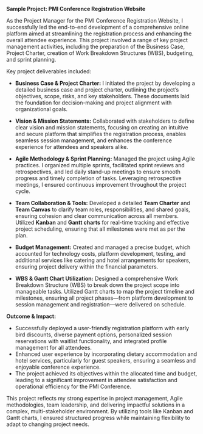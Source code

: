 **Sample Project: PMI Conference Registration Website**

As the Project Manager for the PMI Conference Registration Website, I successfully led the end-to-end development of a comprehensive online platform aimed at streamlining the registration process and enhancing the overall attendee experience. This project involved a range of key project management activities, including the preparation of the Business Case, Project Charter, creation of Work Breakdown Structures (WBS), budgeting, and sprint planning. 

Key project deliverables included:
- **Business Case & Project Charter:** I initiated the project by developing a detailed business case and project charter, outlining the project’s objectives, scope, risks, and key stakeholders. These documents laid the foundation for decision-making and project alignment with organizational goals.
  
- **Vision & Mission Statements:** Collaborated with stakeholders to define clear vision and mission statements, focusing on creating an intuitive and secure platform that simplifies the registration process, enables seamless session management, and enhances the conference experience for attendees and speakers alike.

- **Agile Methodology & Sprint Planning:** Managed the project using Agile practices. I organized multiple sprints, facilitated sprint reviews and retrospectives, and led daily stand-up meetings to ensure smooth progress and timely completion of tasks. Leveraging retrospective meetings, I ensured continuous improvement throughout the project cycle.

- **Team Collaboration & Tools:** Developed a detailed **Team Charter** and **Team Canvas** to clarify team roles, responsibilities, and shared goals, ensuring cohesion and clear communication across all members. Utilized **Kanban** and **Gantt charts** for real-time tracking and effective project scheduling, ensuring that all milestones were met as per the plan.

- **Budget Management:** Created and managed a precise budget, which accounted for technology costs, platform development, testing, and additional services like catering and hotel arrangements for speakers, ensuring project delivery within the financial parameters.

- **WBS & Gantt Chart Utilization:** Designed a comprehensive Work Breakdown Structure (WBS) to break down the project scope into manageable tasks. Utilized Gantt charts to map the project timeline and milestones, ensuring all project phases—from platform development to session management and registration—were delivered on schedule.

**Outcome & Impact:**
- Successfully deployed a user-friendly registration platform with early bird discounts, diverse payment options, personalized session reservations with waitlist functionality, and integrated profile management for all attendees.
- Enhanced user experience by incorporating dietary accommodation and hotel services, particularly for guest speakers, ensuring a seamless and enjoyable conference experience.
- The project achieved its objectives within the allocated time and budget, leading to a significant improvement in attendee satisfaction and operational efficiency for the PMI Conference.

This project reflects my strong expertise in project management, Agile methodologies, team leadership, and delivering impactful solutions in a complex, multi-stakeholder environment. By utilizing tools like Kanban and Gantt charts, I ensured structured progress while maintaining flexibility to adapt to changing project needs.
